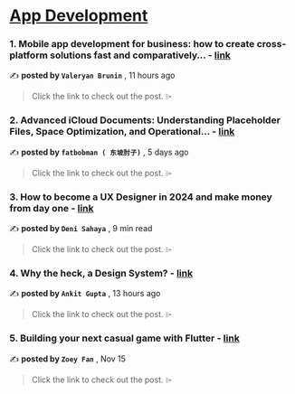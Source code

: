 
<h1><a href=https://medium.com/tag/mobile-app-development/recommended target="_blank" rel="noopener noreferrer">App Development</a></h1>
<h3>1. Mobile app development for business: how to create cross-platform solutions fast and comparatively… - <a href=https://medium.com/@valeryan_brunin/mobile-app-development-for-business-how-to-create-cross-platform-solutions-fast-and-comparatively-ee0030146a9f?source=tag_recommended_feed---------0-84----------mobile_app_development----------712f93c4_3dee_4dae_90bd_d9c380d91bfd------- target="_blank" rel="noopener noreferrer">link</a></h3>

✍️ **posted by `Valeryan Brunin`** <date> , 11 hours ago</date>

<blockquote>Click the link to check out the post. ⌲</blockquote>

<h3>2. Advanced iCloud Documents: Understanding Placeholder Files, Space Optimization, and Operational… - <a href=https://medium.com/itnext/advanced-icloud-documents-understanding-placeholder-files-space-optimization-and-operational-759b29c17e10?source=tag_recommended_feed---------1-107----------mobile_app_development----------712f93c4_3dee_4dae_90bd_d9c380d91bfd------- target="_blank" rel="noopener noreferrer">link</a></h3>

✍️ **posted by `fatbobman ( 东坡肘子)`** <date> , 5 days ago</date>

<blockquote>Click the link to check out the post. ⌲</blockquote>

<h3>3. How to become a UX Designer in 2024 and make money from day one - <a href=https://medium.com/design-bootcamp/how-to-become-a-ux-designer-in-2024-and-make-money-from-day-one-d1ccfa259503?source=tag_recommended_feed---------2-85----------mobile_app_development----------712f93c4_3dee_4dae_90bd_d9c380d91bfd------- target="_blank" rel="noopener noreferrer">link</a></h3>

✍️ **posted by `Deni Sahaya`** <date> , 9 min read</date>

<blockquote>Click the link to check out the post. ⌲</blockquote>

<h3>4. Why the heck, a Design System? - <a href=https://medium.com/@ankit_gupta_06/why-the-heck-a-design-system-2b6a2b6b0e85?source=tag_recommended_feed---------3-84----------mobile_app_development----------712f93c4_3dee_4dae_90bd_d9c380d91bfd------- target="_blank" rel="noopener noreferrer">link</a></h3>

✍️ **posted by `Ankit Gupta`** <date> , 13 hours ago</date>

<blockquote>Click the link to check out the post. ⌲</blockquote>

<h3>5. Building your next casual game with Flutter - <a href=https://medium.com/flutter/building-your-next-casual-game-with-flutter-716ef457e440?source=tag_recommended_feed---------4-107----------mobile_app_development----------712f93c4_3dee_4dae_90bd_d9c380d91bfd------- target="_blank" rel="noopener noreferrer">link</a></h3>

✍️ **posted by `Zoey Fan`** <date> , Nov 15</date>

<blockquote>Click the link to check out the post. ⌲</blockquote>

